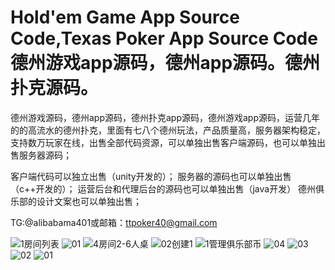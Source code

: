 # Hold'em Game App Source Code,Texas Poker App Source Code  德州游戏app源码，德州app源码。德州扑克源码。
德州游戏源码，德州app源码，德州扑克app源码，德州游戏app源码，运营几年的的高流水的德州扑克，里面有七八个德州玩法，产品质量高，服务器架构稳定，支持数万玩家在线，出售全部代码资源，可以单独出售客户端源码，也可以单独出售服务器源码；

客户端代码可以独立出售（unity开发的）；
服务器的源码也可以单独出售（c++开发的）；
运营后台和代理后台的源码也可以单独出售（java开发）
德州俱乐部的设计文案也可以单独出售；

TG:@alibabama401或邮箱：ttpoker40@gmail.com

![1房间列表](https://github.com/user-attachments/assets/e4966378-1d3b-4bb8-8009-872d89024424)
![01](https://github.com/user-attachments/assets/3893a6c7-9015-461a-885b-9e040cb0928a)
![4房间2-6人桌](https://github.com/user-attachments/assets/0708b9f2-0fa6-4679-97f5-0077b71c39dc)
![02创建1](https://github.com/user-attachments/assets/e95c9748-a50c-4fcc-bf9e-d40af2139830)
![1管理俱乐部币](https://github.com/user-attachments/assets/e475d1c4-3bac-4dce-b18d-33eb30b1adf7)
![04](https://github.com/user-attachments/assets/bf5e0fd9-afef-4b36-b799-7726057f26fc)
![03](https://github.com/user-attachments/assets/7b1fe624-ebba-4e52-96a8-c03619533d00)
![02](https://github.com/user-attachments/assets/85845a00-3ee8-45fc-ba3e-6f2b2a340634)
![01](https://github.com/user-attachments/assets/b362e4ec-877d-4bbe-8bb3-ed1e00df6b2e)

